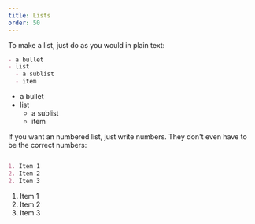 ```yaml
---
title: Lists
order: 50
---
```


To make a list, just do as you would in plain text:

```md
- a bullet
- list
  - a sublist
  - item
```

- a bullet
- list
  - a sublist
  - item

If you want an numbered list, just write numbers.
They don't even have to be the correct numbers:

```md

1. Item 1
2. Item 2
2. Item 3
```

1. Item 1
2. Item 2
3. Item 3
